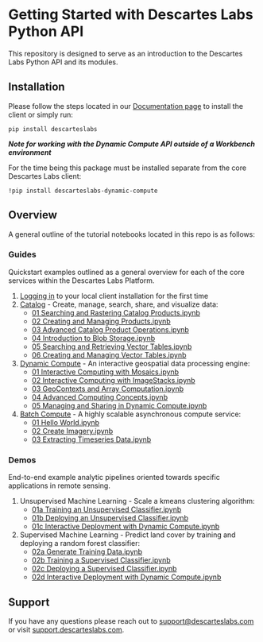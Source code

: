 # Getting Started with Descartes Labs Python API

This repository is designed to serve as an introduction to the Descartes Labs Python API and its modules.

## Installation

Please follow the steps located in our [Documentation page](https://docs.descarteslabs.com/installation.html) to install the client or simply run:

    pip install descarteslabs

**_Note for working with the Dynamic Compute API outside of a Workbench environment_**

For the time being this package must be installed separate from the core Descartes Labs client:

    !pip install descarteslabs-dynamic-compute

## Overview

A general outline of the tutorial notebooks located in this repo is as follows:

### Guides

Quickstart examples outlined as a general overview for each of the core services within the Descartes Labs Platform.

1. [Logging in](guides/01%20Logging%20In.ipynb) to your local client installation for the first time
2. [Catalog](https://docs.descarteslabs.com/descarteslabs/catalog/readme.html) - Create, manage, search, share, and visualize data:
   - [01 Searching and Rastering Catalog Products.ipynb](guides/catalog/01%20Searching%20and%20Rastering%20Catalog%20Products.ipynb)
   - [02 Creating and Managing Products.ipynb](guides/catalog/02%20Creating%20and%20Managing%20Products.ipynb)
   - [03 Advanced Catalog Product Operations.ipynb](guides/catalog/03%20Advanced%20Catalog%20Product%20Operations.ipynb)
   - [04 Introduction to Blob Storage.ipynb](guides/catalog/04%20Introduction%20to%20Blob%20Storage.ipynb)
   - [05 Searching and Retrieving Vector Tables.ipynb](guides/catalog/05%20Searching%20and%20Retrieving%20Vector%20Tables.ipynb)
   - [06 Creating and Managing Vector Tables.ipynb](guides/catalog/06%20Creating%20and%20Managing%20Vector%20Tables.ipynb)
3. [Dynamic Compute](https://docs.descarteslabs.com/api/dynamic-compute.html) - An interactive geospatial data processing engine:
   - [01 Interactive Computing with Mosaics.ipynb](guides/dynamic-compute/01%20Interactive%20Computing%20with%20Mosaics.ipynb)
   - [02 Interactive Computing with ImageStacks.ipynb](guides/dynamic-compute/02%20Interactive%20Computing%20with%20ImageStacks.ipynb)
   - [03 GeoContexts and Array Computation.ipynb](guides/dynamic-compute/03%20GeoContexts%20and%20Array%20Computation.ipynb)
   - [04 Advanced Computing Concepts.ipynb](guides/dynamic-compute/04%20Advanced%20Computing%20Concepts.ipynb)
   - [05 Managing and Sharing in Dynamic Compute.ipynb](guides/dynamic-compute/05%20Managing%20and%20Sharing%20in%20Dynamic%20Compute.ipynb)
4. [Batch Compute](https://docs.descarteslabs.com/descarteslabs/compute/readme.html) - A highly scalable asynchronous compute service:
   - [01 Hello World.ipynb](guides/batch-compute/01%20Hello%20World.ipynb)
   - [02 Create Imagery.ipynb](guides/batch-compute/02%20Create%20Imagery.ipynb)
   - [03 Extracting Timeseries Data.ipynb](guides/batch-compute/03%20Extracting%20Timeseries%20Data.ipynb)

### Demos

End-to-end example analytic pipelines oriented towards specific applications in remote sensing.

1. Unsupervised Machine Learning - Scale a kmeans clustering algorithm:
   - [01a Training an Unsupervised Classifier.ipynb](demos/01%20Unsupervised%20Classification/01a%20Training%20an%20Unsupervised%20Classifier.ipynb)
   - [01b Deploying an Unsupervised Classifier.ipynb](demos/01%20Unsupervised%20Classification/01b%20Deploying%20an%20Unsupervised%20Classifier.ipynb)
   - [01c Interactive Deployment with Dynamic Compute.ipynb](demos/01%20Unsupervised%20Classification/01c%20Interactive%20Deployment%20with%20Dynamic%20Compute.ipynb)
2. Supervised Machine Learning - Predict land cover by training and deploying a random forest classifier:
   - [02a Generate Training Data.ipynb](demos/02%20Supervised%20Classification/02a%20Generate%20Training%20Data.ipynb)
   - [02b Training a Supervised Classifier.ipynb](demos/02%20Supervised%20Classification/02b%20Training%20a%20Supervised%20Classifier.ipynb)
   - [02c Deploying a Supervised Classifier.ipynb](demos/02%20Supervised%20Classification/02c%20Deploying%20a%20Supervised%20Classifier.ipynb)
   - [02d Interactive Deployment with Dynamic Compute.ipynb](demos/02%20Supervised%20Classification/02d%20Interactive%20Deployment%20with%20Dynamic%20Compute.ipynb)

## Support

If you have any questions please reach out to [support@descarteslabs.com](support@descarteslabs.com) or visit [support.descarteslabs.com](https://support.descarteslabs.com).
